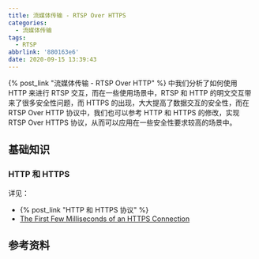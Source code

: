 ```yaml
---
title: 流媒体传输 - RTSP Over HTTPS
categories:
  - 流媒体传输
tags:
  - RTSP
abbrlink: '880163e6'
date: 2020-09-15 13:39:43
---
```

{% post_link "流媒体传输 - RTSP Over HTTP" %} 中我们分析了如何使用 HTTP 来进行 RTSP 交互，而在一些使用场景中，RTSP 和 HTTP 的明文交互带来了很多安全性问题，而 HTTPS 的出现，大大提高了数据交互的安全性，而在 RTSP Over HTTP 协议中，我们也可以参考 HTTP 和 HTTPS 的修改，实现 RTSP Over HTTPS 协议，从而可以应用在一些安全性要求较高的场景中。

<!-- more -->

## 基础知识

### HTTP 和 HTTPS

详见：

- {% post_link "HTTP 和 HTTPS 协议" %}
- [The First Few Milliseconds of an HTTPS Connection](http://www.moserware.com/2009/06/first-few-milliseconds-of-https.html)

## 参考资料
